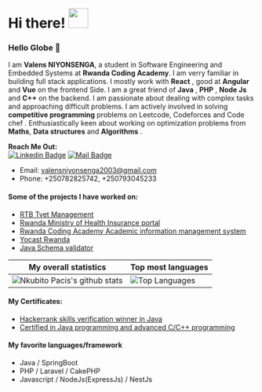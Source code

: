 # Hi there! <img src="https://raw.githubusercontent.com/MartinHeinz/MartinHeinz/master/wave.gif" width="40px">

### Hello Globe 👋

I am **Valens NIYONSENGA**, a student in Software Engineering and Embedded Systems at **Rwanda Coding Academy**. I am verry familiar in building full stack applications. I mostly work with **React** , good at  **Angular** and **Vue** on the frontend Side. I am a great friend of **Java** , **PHP** , **Node Js** and **C++** on the backend. I am passionate about dealing with complex tasks and approaching difficult problems. I am actively involved in solving **competitive programming** problems on Leetcode,  Codeforces and Code chef . Enthusiastically keen about  working on optimization problems from **Maths**, **Data structures** and **Algorithms** .

**Reach Me Out:<br>**
[![Linkedin Badge](https://img.shields.io/badge/-Pacis_Nkubito-0e76a8?style=flat&labelColor=0e76a8&logo=linkedin&logoColor=white)](https://www.linkedin.com/in/pacis-nkubito-986001201)  [![Mail Badge](https://img.shields.io/badge/-PacisNkubito-c0392b?style=flat&labelColor=c0392b&logo=gmail&logoColor=white)](mailto:pacisnkubito@gmail.com)

- Email: [valensniyonsenga2003@gmail.com](mailto:valensniyonsenga2003@gmail.com)<br>
- Phone: +250782825742, +250793045233

#### Some of the projects I have worked on:
- [RTB Tvet Management](https://tvetmanagement.rtb.gov.rw/)<br>
- [Rwanda Ministry of Health Insurance portal](https://rhip.moh.gov.rw/auth/login)<br>
- [Rwanda Coding Academy Academic information management system](http://cybersecuritymeetup.rw/)<br>
- [Yocast Rwanda](http://yocast.rw/)<br>
- [Java Schema validator](https://github.com/valens200/validify)<br>

|My overall statistics|Top most languages |
|------------------|------------------|
|![Nkubito Pacis's github stats](https://github-readme-stats.vercel.app/api?username=valens200&show_icons=true&hide_border=true&count_private=true&theme=tokyonight)|![Top Languages](https://github-readme-stats.vercel.app/api/top-langs/?username=valens200&langs_count=5&hide_border=true&theme=tokyonight&layout=compact)|

#### My Certificates:
- [Hackerrank skills verification winner  in Java ](https://www.hackerrank.com/certificates/b295914ce997?utm_medium=email&utm_source=mail_template_1393&utm_campaign=hrc_skills_certificate)<br>
- [Certified in Java programming and advanced C/C++ programming](https://www.sololearn.com/certificates/CT-5TBVY3ZE)<br>

#### My favorite languages/framework
- Java / SpringBoot
- PHP / Laravel / CakePHP
- Javascript / NodeJs(ExpressJs) / NestJs


